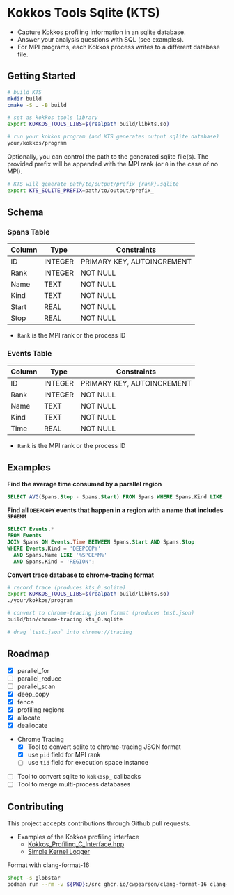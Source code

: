 # Kokkos Tools Sqlite (KTS)

* Capture Kokkos profiling information in an sqlite database.
* Answer your analysis questions with SQL (see examples).
* For MPI programs, each Kokkos process writes to a different database file.

## Getting Started

```bash
# build KTS
mkdir build
cmake -S . -B build

# set as kokkos tools library
export KOKKOS_TOOLS_LIBS=$(realpath build/libkts.so)

# run your kokkos program (and KTS generates output sqlite database)
your/kokkos/program
```

Optionally, you can control the path to the generated sqlite file(s). The provided prefix will be appended with the MPI rank (or `0` in the case of no MPI).
```bash
# KTS will generate path/to/output/prefix_{rank}.sqlite
export KTS_SQLITE_PREFIX=path/to/output/prefix_
```

## Schema

### Spans Table

| Column | Type    | Constraints                |
|--------|---------|----------------------------|
| ID     | INTEGER | PRIMARY KEY, AUTOINCREMENT |
| Rank   | INTEGER | NOT NULL                   |
| Name   | TEXT    | NOT NULL                   |
| Kind   | TEXT    | NOT NULL                   |
| Start  | REAL    | NOT NULL                   |
| Stop   | REAL    | NOT NULL                   |

* `Rank` is the MPI rank or the process ID

### Events Table

| Column | Type    | Constraints                |
|--------|---------|----------------------------|
| ID     | INTEGER | PRIMARY KEY, AUTOINCREMENT |
| Rank   | INTEGER | NOT NULL                   |
| Name   | TEXT    | NOT NULL                   |
| Kind   | TEXT    | NOT NULL                   |
| Time   | REAL    | NOT NULL                   |

* `Rank` is the MPI rank or the process ID

## Examples

**Find the average time consumed by a parallel region**

```sql
SELECT AVG(Spans.Stop - Spans.Start) FROM Spans WHERE Spans.Kind LIKE '%PARALLEL%';
```

**Find all `DEEPCOPY` events that happen in a region with a name that includes `SPGEMM`**

```sql
SELECT Events.*
FROM Events
JOIN Spans ON Events.Time BETWEEN Spans.Start AND Spans.Stop
WHERE Events.Kind = 'DEEPCOPY'
  AND Spans.Name LIKE '%SPGEMM%'
  AND Spans.Kind = 'REGION';
```

**Convert trace database to chrome-tracing format**

```bash
# record trace (produces kts_0.sqlite)
export KOKKOS_TOOLS_LIBS=$(realpath build/libkts.so)
./your/kokkos/program

# convert to chrome-tracing json format (produces test.json)
build/bin/chrome-tracing kts_0.sqlite

# drag `test.json` into chrome://tracing
```

## Roadmap

- [x] parallel_for
- [ ] parallel_reduce
- [ ] parallel_scan
- [x] deep_copy
- [x] fence
- [x] profiling regions
- [x] allocate
- [x] deallocate
- Chrome Tracing
  - [x] Tool to convert sqlite to chrome-tracing JSON format
  - [x] use `pid` field for MPI rank
  - [ ] use `tid` field for execution space instance
- [ ] Tool to convert sqlite to `kokkosp_` callbacks
- [ ] Tool to merge multi-process databases

## Contributing

This project accepts contributions through Github pull requests.

* Examples of the Kokkos profiling interface
  * [Kokkos_Profiling_C_Interface.hpp](https://github.com/kokkos/kokkos/blob/develop/core/src/impl/Kokkos_Profiling_C_Interface.h)
  * [Simple Kernel Logger](https://github.com/kokkos/kokkos-tools/blob/develop/debugging/kernel-logger/kp_kernel_logger.cpp)

Format with clang-format-16

```bash
shopt -s globstar
podman run --rm -v ${PWD}:/src ghcr.io/cwpearson/clang-format-16 clang-format -i *.[ch]pp {bin,perf_test,unit_test}/**/*.[ch]pp
```
